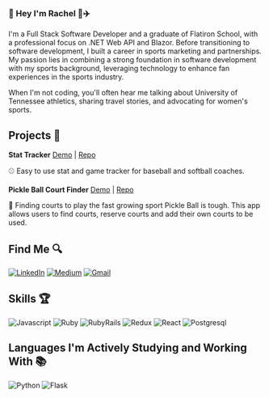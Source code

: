 ### 👋 Hey I'm Rachel 🏀✈️

I'm a Full Stack Software Developer and a graduate of Flatiron School, with a professional focus on .NET Web API and Blazor. Before transitioning to software development, I built a career in sports marketing and partnerships. My passion lies in combining a strong foundation in software development with my sports background, leveraging technology to enhance fan experiences in the sports industry.

When I'm not coding, you'll often hear me talking about University of Tennessee athletics, sharing travel stories, and advocating for women's sports.

## Projects 🔧
**Stat Tracker** [Demo](https://youtu.be/740gQc5dzzo) | [Repo](https://github.com/tnthreat33/stat-tracker)

⚾ Easy to use stat and game tracker for baseball and softball coaches. 

**Pickle Ball Court Finder** [Demo](https://youtu.be/5eWtgUiP_Cw) | [Repo](https://github.com/tnthreat33/project-4-pickleball)

🏃 Finding courts to play the fast growing sport Pickle Ball is tough. This app allows users to find courts, reserve courts and add their own courts to be used. 

## Find Me 🔍
[![LinkedIn](https://img.shields.io/badge/LinkedIn-0077B5?style=for-the-badge&logo=linkedin&logoColor=white)](https://www.linkedin.com/in/rachelhamby/)
[![Medium](https://img.shields.io/badge/Medium-12100E?style=for-the-badge&logo=medium&logoColor=white)](https://medium.com/@rhamby95)
[![Gmail](https://img.shields.io/badge/Gmail-D14836?style=for-the-badge&logo=gmail&logoColor=white)](mailto:rhamby95@gmail.com)

## Skills 🏆
![Javascript](https://img.shields.io/badge/JavaScript-323330?style=for-the-badge&logo=javascript&logoColor=F7DF1E)
![Ruby](https://img.shields.io/badge/Ruby-CC342D?style=for-the-badge&logo=ruby&logoColor=white)
![RubyRails](https://img.shields.io/badge/Ruby_on_Rails-CC0000?style=for-the-badge&logo=ruby-on-rails&logoColor=white)
![Redux](https://img.shields.io/badge/Redux-593D88?style=for-the-badge&logo=redux&logoColor=white)
![React](https://img.shields.io/badge/React-20232A?style=for-the-badge&logo=react&logoColor=61DAFB)
![Postgresql](https://img.shields.io/badge/PostgreSQL-316192?style=for-the-badge&logo=postgresql&logoColor=white)

## Languages I'm Actively Studying and Working With 📚
![Python](https://img.shields.io/badge/Python-FFD43B?style=for-the-badge&logo=python&logoColor=blue)
![Flask](https://img.shields.io/badge/Flask-000000?style=for-the-badge&logo=flask&logoColor=white)


